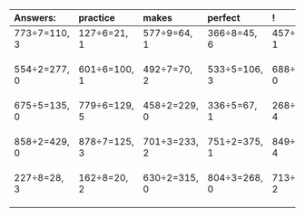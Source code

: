| Answers: | practice | makes | perfect | ! |
| :--- | :--- | :--- | :--- | :--- |
| 773÷7=110, 3 | 127÷6=21, 1 | 577÷9=64, 1 | 366÷8=45, 6 | 457÷3=152, 1 | 
|   |   |   |   |   | 
|   |   |   |   |   | 
|   |   |   |   |   | 
| 554÷2=277, 0 | 601÷6=100, 1 | 492÷7=70, 2 | 533÷5=106, 3 | 688÷4=172, 0 | 
|   |   |   |   |   | 
|   |   |   |   |   | 
|   |   |   |   |   | 
| 675÷5=135, 0 | 779÷6=129, 5 | 458÷2=229, 0 | 336÷5=67, 1 | 268÷6=44, 4 | 
|   |   |   |   |   | 
|   |   |   |   |   | 
|   |   |   |   |   | 
| 858÷2=429, 0 | 878÷7=125, 3 | 701÷3=233, 2 | 751÷2=375, 1 | 849÷5=169, 4 | 
|   |   |   |   |   | 
|   |   |   |   |   | 
|   |   |   |   |   | 
| 227÷8=28, 3 | 162÷8=20, 2 | 630÷2=315, 0 | 804÷3=268, 0 | 713÷9=79, 2 | 
|   |   |   |   |   | 
|   |   |   |   |   | 
|   |   |   |   |   | 
